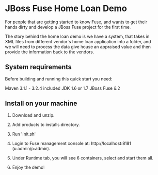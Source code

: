 JBoss Fuse Home Loan Demo
===========================================================
For people that are getting started to know Fuse, and wants to get their hands dirty and develop a JBoss Fuse project for the first time.

The story behind the home loan demo is we have a system, that takes in XML files from different vendor's home loan application into a folder, and we will need to process the data give house an appraised value and then provide the information back to the vendors. 

System requirements
-----------------------
Before building and running this quick start you need:

Maven 3.1.1 - 3.2.4 included
JDK 1.6 or 1.7
JBoss Fuse 6.2

Install on your machine
-----------------------
1. Download and unzip.

2. Add products to installs directory.

3. Run 'init.sh'

4. Login to Fuse management console at:  http://localhost:8181    (u:admin/p:admin).

5. Under Runtime tab, you will see 6 containers, select and start them all.  

6. Enjoy the demo!


